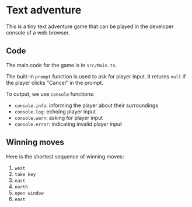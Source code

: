 # Text adventure

This is a tiny text adventure game that can be played in the developer console of a web browser.

## Code

The main code for the game is in `src/Main.ts`.

The built-in `prompt` function is used to ask for player input. It returns `null` if the player clicks "Cancel" in the prompt.

To output, we use `console` functions:
- `console.info`: informing the player about their surroundings
- `console.log`: echoing player input
- `console.warn`: asking for player input
- `console.error`: indicating invalid player input

## Winning moves

Here is the shortest sequence of winning moves:

1. `west`
2. `take key`
3. `east`
4. `north`
5. `open window`
6. `east`
